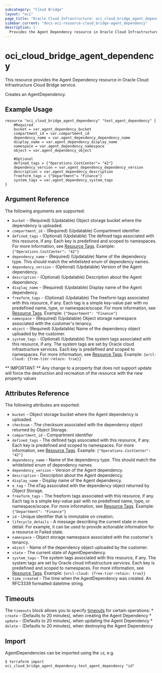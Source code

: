 ```yaml
---
subcategory: "Cloud Bridge"
layout: "oci"
page_title: "Oracle Cloud Infrastructure: oci_cloud_bridge_agent_dependency"
sidebar_current: "docs-oci-resource-cloud_bridge-agent_dependency"
description: |-
  Provides the Agent Dependency resource in Oracle Cloud Infrastructure Cloud Bridge service
---
```


# oci_cloud_bridge_agent_dependency
This resource provides the Agent Dependency resource in Oracle Cloud Infrastructure Cloud Bridge service.

Creates an AgentDependency.


## Example Usage

```hcl
resource "oci_cloud_bridge_agent_dependency" "test_agent_dependency" {
	#Required
	bucket = var.agent_dependency_bucket
	compartment_id = var.compartment_id
	dependency_name = var.agent_dependency_dependency_name
	display_name = var.agent_dependency_display_name
	namespace = var.agent_dependency_namespace
	object = var.agent_dependency_object

	#Optional
	defined_tags = {"Operations.CostCenter"= "42"}
	dependency_version = var.agent_dependency_dependency_version
	description = var.agent_dependency_description
	freeform_tags = {"Department"= "Finance"}
	system_tags = var.agent_dependency_system_tags
}
```

## Argument Reference

The following arguments are supported:

* `bucket` - (Required) (Updatable) Object storage bucket where the dependency is uploaded.
* `compartment_id` - (Required) (Updatable) Compartment identifier.
* `defined_tags` - (Optional) (Updatable) The defined tags associated with this resource, if any. Each key is predefined and scoped to namespaces. For more information, see [Resource Tags](https://docs.cloud.oracle.com/iaas/Content/General/Concepts/resourcetags.htm). Example: `{"Operations.CostCenter": "42"}` 
* `dependency_name` - (Required) (Updatable) Name of the dependency type. This should match the whitelisted enum of dependency names.
* `dependency_version` - (Optional) (Updatable) Version of the Agent dependency.
* `description` - (Optional) (Updatable) Description about the Agent dependency.
* `display_name` - (Required) (Updatable) Display name of the Agent dependency.
* `freeform_tags` - (Optional) (Updatable) The freeform tags associated with this resource, if any. Each tag is a simple key-value pair with no predefined name, type, or namespace/scope. For more information, see [Resource Tags](https://docs.cloud.oracle.com/iaas/Content/General/Concepts/resourcetags.htm). Example: `{"Department": "Finance"}` 
* `namespace` - (Required) (Updatable) Object storage namespace associated with the customer's tenancy.
* `object` - (Required) (Updatable) Name of the dependency object uploaded by the customer.
* `system_tags` - (Optional) (Updatable) The system tags associated with this resource, if any. The system tags are set by Oracle cloud infrastructure services. Each key is predefined and scoped to namespaces. For more information, see [Resource Tags](https://docs.cloud.oracle.com/iaas/Content/General/Concepts/resourcetags.htm). Example: `{orcl-cloud: {free-tier-retain: true}}` 


** IMPORTANT **
Any change to a property that does not support update will force the destruction and recreation of the resource with the new property values

## Attributes Reference

The following attributes are exported:

* `bucket` - Object storage bucket where the Agent dependency is uploaded.
* `checksum` - The checksum associated with the dependency object returned by Object Storage.
* `compartment_id` - Compartment identifier
* `defined_tags` - The defined tags associated with this resource, if any. Each key is predefined and scoped to namespaces. For more information, see [Resource Tags](https://docs.cloud.oracle.com/iaas/Content/General/Concepts/resourcetags.htm). Example: `{"Operations.CostCenter": "42"}` 
* `dependency_name` - Name of the dependency type. This should match the whitelisted enum of dependency names.
* `dependency_version` - Version of the Agent dependency.
* `description` - Description about the Agent dependency.
* `display_name` - Display name of the Agent dependency.
* `e_tag` - The eTag associated with the dependency object returned by Object Storage.
* `freeform_tags` - The freeform tags associated with this resource, if any. Each tag is a simple key-value pair with no predefined name, type, or namespace/scope. For more information, see [Resource Tags](https://docs.cloud.oracle.com/iaas/Content/General/Concepts/resourcetags.htm). Example: `{"Department": "Finance"}` 
* `id` - Unique identifier that is immutable on creation.
* `lifecycle_details` - A message describing the current state in more detail. For example, it can be used to provide actionable information for a resource in Failed state.
* `namespace` - Object storage namespace associated with the customer's tenancy.
* `object` - Name of the dependency object uploaded by the customer.
* `state` - The current state of AgentDependency.
* `system_tags` - The system tags associated with this resource, if any. The system tags are set by Oracle cloud infrastructure services. Each key is predefined and scoped to namespaces. For more information, see [Resource Tags](https://docs.cloud.oracle.com/iaas/Content/General/Concepts/resourcetags.htm). Example: `{orcl-cloud: {free-tier-retain: true}}` 
* `time_created` - The time when the AgentDependency was created. An RFC3339 formatted datetime string.

## Timeouts

The `timeouts` block allows you to specify [timeouts](https://registry.terraform.io/providers/hashicorp/oci/latest/docs/guides/changing_timeouts) for certain operations:
	* `create` - (Defaults to 20 minutes), when creating the Agent Dependency
	* `update` - (Defaults to 20 minutes), when updating the Agent Dependency
	* `delete` - (Defaults to 20 minutes), when destroying the Agent Dependency


## Import

AgentDependencies can be imported using the `id`, e.g.

```
$ terraform import oci_cloud_bridge_agent_dependency.test_agent_dependency "id"
```

